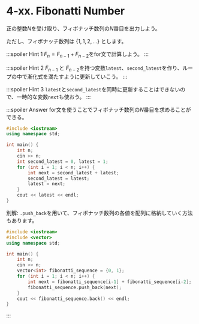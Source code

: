 # 4-xx. Fibonatti Number

正の整数$N$を受け取り、フィボナッチ数列の$N$番目を出力しよう。

ただし、フィボナッチ数列は $\{1,1,2,...\}$ とします。

:::spoiler Hint 1
$F_{n}=F_{n-1}+F_{n-2}$をfor文で計算しよう。
:::

:::spoiler Hint 2
$F_{n-1}$ と $F_{n-2}$を持つ変数`latest`、`second_latest`を作り、ループの中で漸化式を満たすように更新していこう。
:::

:::spoiler Hint 3
`latest`と`second_latest`を同時に更新することはできないので、一時的な変数`next`も使おう。
:::

:::spoiler Answer
for文を使うことでフィボナッチ数列の$N$番目を求めることができる。
```cpp
#include <iostream>
using namespace std;

int main() {
    int n;
    cin >> n;
    int second_latest = 0, latest = 1;
    for (int i = 1; i < n; i++) {
        int next = second_latest + latest;
        second_latest = latest;
        latest = next;
    }
    cout << latest << endl;
}
```

別解: `.push_back`を用いて、フィボナッチ数列の各値を配列に格納していく方法もあります。

```cpp
#include <iostream>
#include <vector>
using namespace std;

int main() {
    int n;
    cin >> n;
    vector<int> fibonatti_sequence = {0, 1};
    for (int i = 1; i < n; i++) {
        int next = fibonatti_sequence[i-1] + fibonatti_sequence[i-2];
        fibonatti_sequence.push_back(next);
    }
    cout << fibonatti_sequence.back() << endl;
}
```
:::
